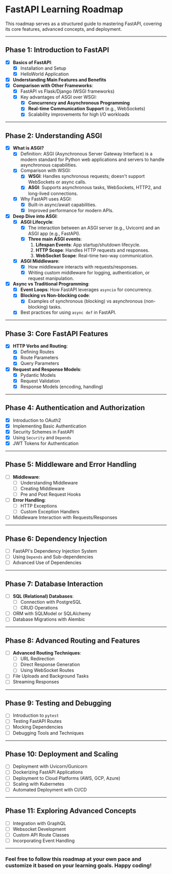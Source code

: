 # FastAPI Learning Roadmap

This roadmap serves as a structured guide to mastering FastAPI, covering its core features, advanced concepts, and deployment.

---

## **Phase 1: Introduction to FastAPI**
- [x] **Basics of FastAPI**:
  - [x] Installation and Setup
  - [x] HelloWorld Application
- [x] **Understanding Main Features and Benefits**
- [x] **Comparison with Other Frameworks**:
  - [x] FastAPI vs Flask/Django (WSGI frameworks)
  - [x] Key advantages of ASGI over WSGI:
    - [x] **Concurrency and Asynchronous Programming**
    - [x] **Real-time Communication Support** (e.g., WebSockets)
    - [x] Scalability improvements for high I/O workloads

---

## **Phase 2: Understanding ASGI**
- [x] **What is ASGI?**
  - [x] Definition: ASGI (Asynchronous Server Gateway Interface) is a modern standard for Python web applications and servers to handle asynchronous capabilities.
  - [x] Comparison with WSGI:
    - [x] **WSGI**: Handles synchronous requests; doesn't support WebSockets or async calls.
    - [x] **ASGI**: Supports asynchronous tasks, WebSockets, HTTP2, and long-lived connections.
  - [x] Why FastAPI uses ASGI:
    - [x] Built-in async/await capabilities.
    - [x] Improved performance for modern APIs.
- [x] **Deep Dive into ASGI**:
  - [x] **ASGI Lifecycle**:
    - [x] The interaction between an ASGI server (e.g., Uvicorn) and an ASGI app (e.g., FastAPI).
    - [x] **Three main ASGI events**:
      1. **Lifespan Events**: App startup/shutdown lifecycle.
      2. **HTTP Scope**: Handles HTTP requests and responses.
      3. **WebSocket Scope**: Real-time two-way communication.
  - [x] **ASGI Middleware**:
    - [x] How middleware interacts with requests/responses.
    - [x] Writing custom middleware for logging, authentication, or request manipulation.
- [x] **Async vs Traditional Programming**:
  - [x] **Event Loops**: How FastAPI leverages `asyncio` for concurrency.
  - [x] **Blocking vs Non-blocking code**:
    - [x] Examples of synchronous (blocking) vs asynchronous (non-blocking) tasks.
  - [x] Best practices for using `async def` in FastAPI.

---

## **Phase 3: Core FastAPI Features**
- [x] **HTTP Verbs and Routing**:
  - [x] Defining Routes
  - [x] Route Parameters
  - [x] Query Parameters
- [x] **Request and Response Models**:
  - [x] Pydantic Models
  - [x] Request Validation
  - [x] Response Models (encoding, handling)

---

## **Phase 4: Authentication and Authorization**
- [x] Introduction to OAuth2
- [x] Implementing Basic Authentication
- [x] Security Schemes in FastAPI
- [x] Using `Security` and `Depends`
- [x] JWT Tokens for Authentication

---

## **Phase 5: Middleware and Error Handling**
- [ ] **Middleware**:
  - [ ] Understanding Middleware
  - [ ] Creating Middleware
  - [ ] Pre and Post Request Hooks
- [ ] **Error Handling**:
  - [ ] HTTP Exceptions
  - [ ] Custom Exception Handlers
- [ ] Middleware Interaction with Requests/Responses

---

## **Phase 6: Dependency Injection**
- [ ] FastAPI's Dependency Injection System
- [ ] Using `Depends` and Sub-dependencies
- [ ] Advanced Use of Dependencies

---

## **Phase 7: Database Interaction**
- [ ] **SQL (Relational) Databases**:
  - [ ] Connection with PostgreSQL
  - [ ] CRUD Operations
- [ ] ORM with SQLModel or SQLAlchemy
- [ ] Database Migrations with Alembic

---

## **Phase 8: Advanced Routing and Features**
- [ ] **Advanced Routing Techniques**:
  - [ ] URL Redirection
  - [ ] Direct Response Generation
  - [ ] Using WebSocket Routes
- [ ] File Uploads and Background Tasks
- [ ] Streaming Responses

---

## **Phase 9: Testing and Debugging**
- [ ] Introduction to `pytest`
- [ ] Testing FastAPI Routes
- [ ] Mocking Dependencies
- [ ] Debugging Tools and Techniques

---

## **Phase 10: Deployment and Scaling**
- [ ] Deployment with Uvicorn/Gunicorn
- [ ] Dockerizing FastAPI Applications
- [ ] Deployment to Cloud Platforms (AWS, GCP, Azure)
- [ ] Scaling with Kubernetes
- [ ] Automated Deployment with CI/CD

---

## **Phase 11: Exploring Advanced Concepts**
- [ ] Integration with GraphQL
- [ ] Websocket Development
- [ ] Custom API Route Classes
- [ ] Incorporating Event Handling

---

### **Feel free to follow this roadmap at your own pace and customize it based on your learning goals. Happy coding!**
